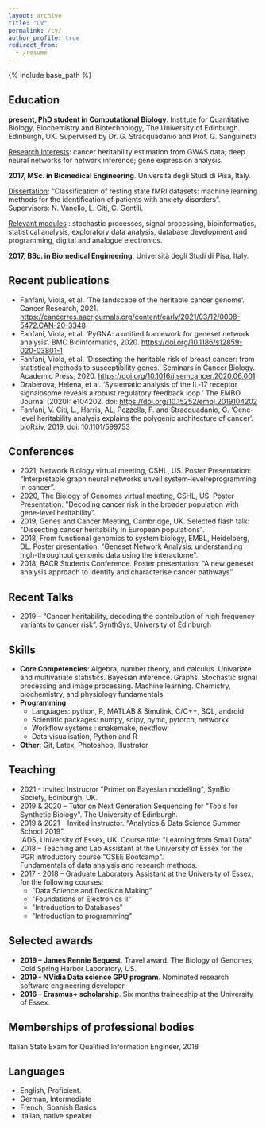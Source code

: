 ```yaml
---
layout: archive
title: "CV"
permalink: /cv/
author_profile: true
redirect_from:
  - /resume
---
```


{% include base_path %}

## Education

**present, PhD student in Computational Biology**.  Institute for Quantitative Biology, Biochemistry and Biotechnology, The University of Edinburgh. Edinburgh, UK. Supervised by Dr. G. Stracquadanio and Prof. G. Sanguinetti

<ins>Research Interests</ins>: cancer heritability estimation from GWAS data; deep neural networks for network inference; gene expression analysis.

**2017, MSc. in Biomedical Engineering**. Università degli Studi di Pisa, Italy.  
 
<ins>Dissertation</ins>: “Classification of resting state fMRI datasets: machine learning methods for the identification of patients with anxiety disorders”. Supervisors: N. Vanello, L. Citi, C. Gentili.  

<ins>Relevant modules</ins> : stochastic processes, signal processing, bioinformatics, statistical analysis, exploratory data analysis, database development and programming, digital and analogue electronics.       

**2017, BSc. in Biomedical Engineering**. Università degli Studi di Pisa, Italy.   

## Recent publications 
 * Fanfani, Viola, et al. ‘The landscape of the heritable cancer genome‘. Cancer Research, 2021. https://cancerres.aacrjournals.org/content/early/2021/03/12/0008-5472.CAN-20-3348
 * Fanfani, Viola, et al. ‘PyGNA: a unified framework for geneset network analysis‘. BMC Bioinformatics, 2020. https://doi.org/10.1186/s12859-020-03801-1
 * Fanfani, Viola, et al. ‘Dissecting the heritable risk of breast cancer: from statistical methods to susceptibility genes.’ Seminars in Cancer Biology. Academic Press, 2020. https://doi.org/10.1016/j.semcancer.2020.06.001
 * Draberova, Helena, et al. ‘Systematic analysis of the IL‐17 receptor signalosome reveals a robust regulatory feedback loop.’ The EMBO Journal (2020): e104202. doi: https://doi.org/10.15252/embj.2019104202
 * Fanfani, V.  Citi, L., Harris, AL, Pezzella, F. and Stracquadanio, G. ‘Gene-level heritability analysis explains the polygenic architecture of cancer’. bioRxiv, 2019, doi: 10.1101/599753
 
## Conferences
* 2021, Network Biology virtual meeting, CSHL, US. Poster Presentation: “Interpretable graph neural networks unveil system‑levelreprogramming in cancer”.
* 2020, The Biology of Genomes virtual meeting, CSHL, US. Poster Presentation: "Decoding cancer risk in the broader population with gene-level heritability".
* 2019, Genes and Cancer Meeting, Cambridge, UK. Selected flash talk: "Dissecting cancer heritability in European populations".  
* 2018, From functional genomics to system biology, EMBL, Heidelberg, DL. Poster presentation: "Geneset Network Analysis: understanding high-throughput genomic data using the interactome".  
* 2018, BACR Students Conference.  Poster presentation: “A new geneset analysis approach to identify and characterise cancer pathways”   

## Recent Talks
 
 * 2019 – “Cancer heritability, decoding the contribution of high frequency variants to cancer risk”. 
            SynthSys, University of Edinburgh 

  
## Skills

* __Core Competencies__: Algebra, number theory, and calculus. Univariate and multivariate statistics. Bayesian inference. Graphs. Stochastic signal processing and image processing. Machine learning. Chemistry, biochemistry, and physiology fundamentals.
* __Programming__ 
  * Languages: python, R, MATLAB & Simulink, C/C++, SQL, android
  * Scientific packages: numpy, scipy, pymc, pytorch, networkx
  * Workflow systems : snakemake, nextflow
  * Data visualisation, Python and R
* __Other__: Git, Latex, Photoshop, Illustrator

## Teaching
* 2021 - Invited Instructor "Primer on Bayesian modelling", SynBio Society, Edinburgh, UK.  
* 2019 & 2020 – Tutor on Next Generation Sequencing for "Tools for Synthetic Biology". 
 The University of Edinburgh.   
* 2019 & 2021 – Invited instructor. "Analytics & Data Science Summer School 2019”.   
  IADS, University of Essex, UK. Course title: "Learning from Small Data"
* 2018 – Teaching and Lab Assistant at the University of Essex for the PGR introductory course 
  "CSEE Bootcamp".   
  Fundamentals of data analysis and research methods.
* 2017 - 2018 –  Graduate Laboratory Assistant at the University of Essex, for the following courses:
  * "Data Science and Decision Making"
  * "Foundations of Electronics II"
  * "Introduction to Databases"
  * "Introduction to programming" 


## Selected awards

 * **2019 – James Rennie Bequest**. Travel award. The Biology of Genomes, Cold Spring Harbor 	 Laboratory, US.   
 * **2019 - NVidia Data science GPU program**. Nominated research software engineering developer.  
 * **2016 – Erasmus+ scholarship**. Six months traineeship at the University of Essex.   

## Memberships of professional bodies
Italian State Exam for Qualified Information Engineer, 2018

## Languages
* English, Proficient.
* German, Intermediate
* French, Spanish Basics
* Italian, native speaker
